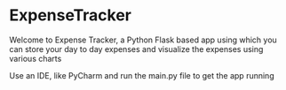 # ExpenseTracker
Welcome to Expense Tracker, a Python Flask based app using which you can store your day to day expenses and visualize the expenses using various charts

Use an IDE, like PyCharm and run the main.py file to get the app running
